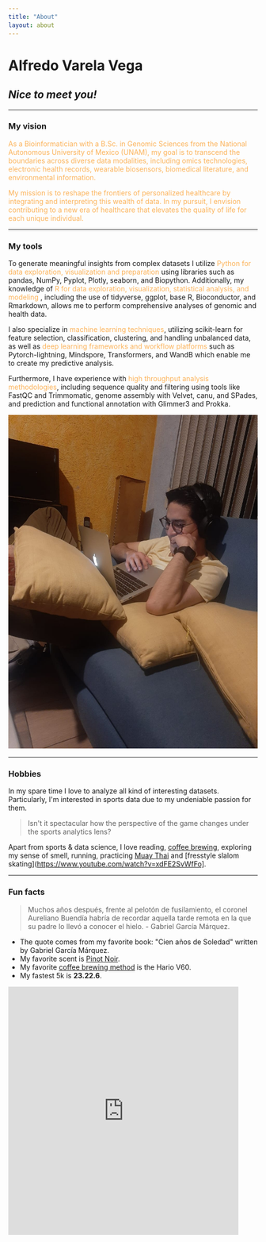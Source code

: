 ```yaml
---
title: "About"
layout: about
---
```


# Alfredo Varela Vega 

## _Nice to meet you!_

---

### My vision

<span style="color: #fcb35a;">As a Bioinformatician with a B.Sc. in Genomic Sciences from the National Autonomous University of Mexico (UNAM), my goal is to transcend the boundaries across diverse data modalities, including omics technologies, electronic health records, wearable biosensors, biomedical literature, and environmental information.</span> 

<span style="color: #fcb35a;">My mission is to reshape the frontiers of personalized healthcare by integrating and interpreting this wealth of data. In my pursuit, I envision contributing to a new era of healthcare that elevates the quality of life for each unique individual.</span>

--- 

### My tools 

To generate meaningful insights from complex datasets I utilize <span style="color: #fcb35a;">Python for data exploration, visualization and preparation</span> using libraries such as pandas, NumPy, Pyplot, Plotly, seaborn, and Biopython. Additionally, my knowledge of <span style="color: #fcb35a;">R for data exploration, visualization, statistical analysis, and modeling</span> , including the use of tidyverse, ggplot, base R, Bioconductor, and Rmarkdown, allows me to perform comprehensive analyses of genomic and health data. 

I also specialize in <span style="color: #fcb35a;">machine learning techniques</span>, utilizing scikit-learn for feature selection, classification, clustering, and handling unbalanced data, as well as <span style="color: #fcb35a;">deep learning frameworks and workflow platforms </span> such as Pytorch-lightning, Mindspore, Transformers, and WandB which enable me to create my predictive analysis. 
 
Furthermore, I have experience with <span style="color: #fcb35a;">high throughput analysis methodologies</span>, including sequence quality and filtering using tools like FastQC and Trimmomatic, genome assembly with Velvet, canu, and SPades, and prediction and functional annotation with Glimmer3 and Prokka. 

![me again](assets/images/portrait.jpg)

--- 

### Hobbies

In my spare time I love to analyze all kind of interesting datasets. Particularly, I'm interested in sports data due to my undeniable passion for them. 

> Isn't it spectacular how the perspective of the game changes under the sports analytics lens?

Apart from sports & data science, I love reading, [coffee brewing](https://twitter.com/fikandatautoma), exploring my sense of smell, running, practicing [Muay Thai](https://www.youtube.com/watch?v=BBSV6f2JNEA&t=10s) and [fresstyle slalom skating](https://www.youtube.com/watch?v=xdFE2SvWfFo].

---

### Fun facts 

> Muchos años después, frente al pelotón de fusilamiento, el coronel Aureliano Buendía habría de recordar aquella tarde remota en la que su padre lo llevó a conocer el hielo. - Gabriel García Márquez.

- The quote comes from my favorite book: "Cien años de Soledad" written by Gabriel García Márquez.
- My favorite scent is [Pinot Noir](https://www.winemag.com/2019/08/13/the-essential-guide-to-pinot-noir/). 
- My favorite [coffee brewing method](https://www.youtube.com/watch?v=vQVTNscQY0c) is the Hario V60. 
- My fastest 5k is **23.22.6**. 

<iframe src='https://connect.garmin.com/modern/activity/embed/4430430469' title='Coyoacán Running' width='465' height='500' frameborder='0'></iframe>

